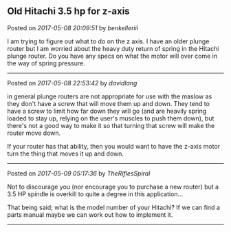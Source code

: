 ## Old Hitachi 3.5 hp for z-axis
Posted on *2017-05-08 20:09:51* by *benkelleriii*

I am trying to figure out what to do on the z axis. I have an older plunge router but I am worried about the heavy duty return of spring in the Hitachi plunge router. Do you have any specs on what the motor will over come in the way of spring pressure.

---

Posted on *2017-05-08 22:53:42* by *davidlang*

in general plunge routers are not appropriate for use with the maslow as they don't have a screw that will move them up and down. They tend to have a screw to limit how far down they will go (and are heavily spring loaded to stay up, relying on the user's muscles to push them down), but there's not a good way to make it so that turning that screw will make the router move down.

If your router has that ability, then you would want to have the z-axis motor turn the thing that moves it up and down.

---

Posted on *2017-05-09 05:17:36* by *TheRiflesSpiral*

Not to discourage you (nor encourage you to purchase a new router) but a 3.5 HP spindle is overkill to quite a degree in this application...

That being said; what is the model number of your Hitachi? If we can find a parts manual maybe we can work out how to implement it.

---

